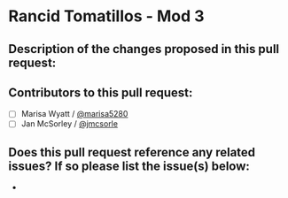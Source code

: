 # Rancid Tomatillos - Mod 3

## Description of the changes proposed in this pull request:

## Contributors to this pull request:
 - [ ] Marisa Wyatt / [@marisa5280](https://github.com/Marisa5280)
 - [ ] Jan McSorley / [@jmcsorle](https://github.com/jmcsorle)
 
## Does this pull request reference any related issues? If so please list the issue(s) below:
 - 
